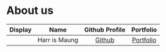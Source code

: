 # About us

Display | Name | Github Profile | Portfolio 
--------|:----:|:--------------:|:---------:
[](https://via.placeholder.com/100.png?text=Photo) | Harr   is Maung | [Github](https://github.com/sixletters) | [Portfolio]()